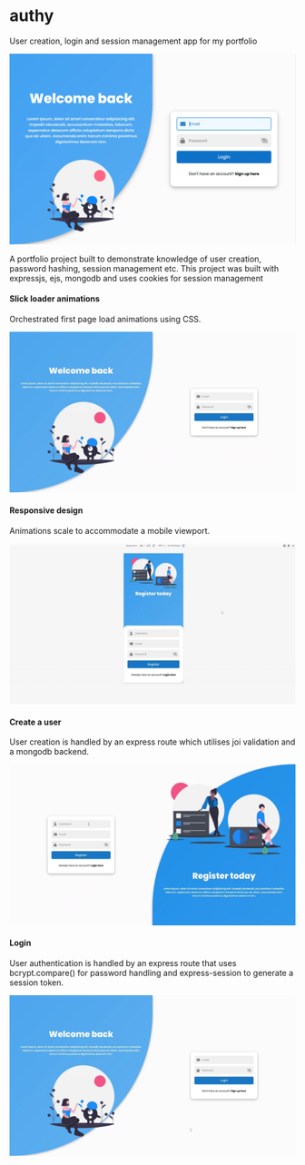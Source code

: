 # authy
User creation, login and session management app for my portfolio

![authy](https://raw.githubusercontent.com/kdan80/authy/master/public/images/authy.webp)

<p>
	A portfolio project built to demonstrate knowledge of user creation, password hashing, session management etc. This project was built with expressjs, ejs, mongodb and uses cookies for session management
</p>


#### Slick loader animations

<p>
Orchestrated first page load animations using CSS.
</p>

![loader animations](https://github.com/kdan80/authy/blob/master/webp/authy-load-animation.webp)


#### Responsive design

<p>
Animations scale to accommodate a mobile viewport.
</p>

![responsive design](https://github.com/kdan80/authy/blob/master/webp/authy-responsive.webp)

#### Create a user

<p>
User creation is handled by an express route which utilises joi validation and a mongodb backend.
</p>

![create user](https://github.com/kdan80/authy/blob/master/webp/authy-create-user.webp)

#### Login

<p>
User authentication is handled by an express route that uses bcrypt.compare() for password handling and express-session to generate a session token.
</p>

![login](https://github.com/kdan80/authy/blob/master/webp/authy-login.webp)
